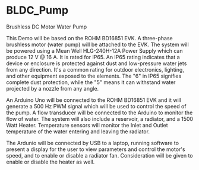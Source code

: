 # BLDC_Pump
Brushless DC Motor Water Pump

This Demo will be based on the ROHM BD16851 EVK.  A three-phase brushless motor (water pump) will be attached to the EVK.
The system will be powered using a Mean Well HLG-240H-12A Power Supply which can produce 12 V @ 16 A.  It is rated for IP65. An IP65 rating indicates that a device or enclosure is protected against dust and low-pressure water jets from any direction. It's a common rating for outdoor electronics, lighting, and other equipment exposed to the elements. The "6" in IP65 signifies complete dust protection, while the "5" means it can withstand water projected by a nozzle from any angle. 

An Arduino Uno will be connected to the ROHM BD16851 EVK and it will generate a 500 Hz PWM signal which will be used to control the speed of the pump.  A flow transducer will be connected to the Arduino to monitor the flow of water. The system will also include a reservoir, a radiator, and a 1500 Watt Heater. Temperature sensors will monitor the Inlet and Outlet temperature of the water entering and leaving the radiator.

The Ardunio will be connected by USB to a laptop, running software to present a display for the user to view parameters and control the motor's speed, and to enable or disable a radiator fan. Consideration will be given to enable or disable the heater as well.

